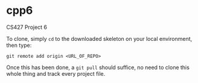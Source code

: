 # cpp6
CS427 Project 6

To clone, simply `cd` to the downloaded skeleton on your local environment, then type:

```
git remote add origin <URL_OF_REPO>
```

Once this has been done, a `git pull` should suffice, no need to clone this whole thing and track every project file.
